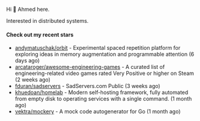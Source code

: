 Hi 👋 Ahmed here.

Interested in distributed systems.

#### Check out my recent stars

- [andymatuschak/orbit](https://github.com/andymatuschak/orbit) - Experimental spaced repetition platform for exploring ideas in memory augmentation and programmable attention (6 days ago)
- [arcataroger/awesome-engineering-games](https://github.com/arcataroger/awesome-engineering-games) - A curated list of engineering-related video games rated Very Positive or higher on Steam (2 weeks ago)
- [fduran/sadservers](https://github.com/fduran/sadservers) - SadServers.com Public (3 weeks ago)
- [khuedoan/homelab](https://github.com/khuedoan/homelab) - Modern self-hosting framework, fully automated from empty disk to operating services with a single command. (1 month ago)
- [vektra/mockery](https://github.com/vektra/mockery) - A mock code autogenerator for Go (1 month ago)

